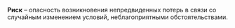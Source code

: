 **Риск** – опасность возникновения непредвиденных потерь в связи со случайным изменением условий, неблагоприятными обстоятельствами.